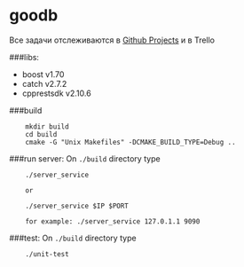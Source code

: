 # goodb

Все задачи отслеживаются в [Github Projects](https://github.com/nozimy/goodb/projects/1) и в Trello


###libs:

- boost v1.70
- catch v2.7.2
- cpprestsdk v2.10.6

###build

        mkdir build
        cd build
        cmake -G "Unix Makefiles" -DCMAKE_BUILD_TYPE=Debug ..

###run server: On ```./build``` directory type

        ./server_service

        or

        ./server_service $IP $PORT

        for example: ./server_service 127.0.1.1 9090

###test: On ```./build``` directory type

        ./unit-test




